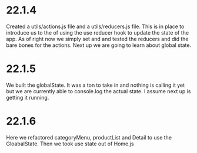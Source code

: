 # 22.1.4

Created a utils/actions.js file and a utils/reducers.js file. This is in place to introduce us to the of using the use reducer hook to update the state of the app. As of right now we simply set and and tested the reducers and did the bare bones for the actions. Next up we are going to learn about global state.

# 22.1.5

We built the globalState. It was a ton to take in and nothing is calling it yet but we are currently able to console.log the actual state. I assume next up is getting it running.

# 22.1.6

Here we refactored categoryMenu, productList and Detail to use the GloabalState. Then we took use state out of Home.js
